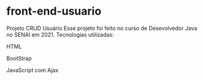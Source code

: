 # front-end-usuario
Projeto CRUD Usuário Esse projeto foi feito no curso de Desevolvedor Java no SENAI em 2021. Tecnologias utilizadas:

HTML

BootStrap

JavaScript com Ajax
